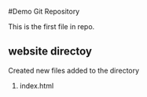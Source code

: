 #Demo Git Repository

This is the first file in repo.

## website directoy

Created new files added to the directory
1. index.html



